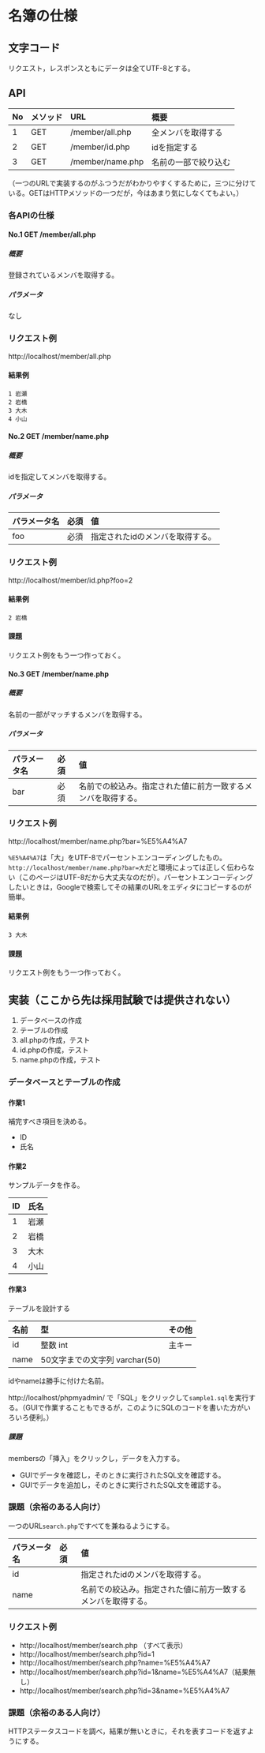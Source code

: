 # 名簿の仕様

## 文字コード

リクエスト，レスポンスともにデータは全てUTF-8とする。

## API
| No | メソッド | URL              | 概要                 |
|:---|:---------|:-----------------|:---------------------|
| 1  | GET      | /member/all.php  | 全メンバを取得する   |
| 2  | GET      | /member/id.php   | idを指定する         |
| 3  | GET      | /member/name.php | 名前の一部で絞り込む |

（一つのURLで実装するのがふつうだがわかりやすくするために，三つに分けている。GETはHTTPメソッドの一つだが，今はあまり気にしなくてもよい。）

### 各APIの仕様

#### <a name="no1">No.1 GET /member/all.php

##### 概要

登録されているメンバを取得する。

##### パラメータ

なし

### リクエスト例

http://localhost/member/all.php

#### 結果例

```
1 岩瀬
2 岩橋
3 大木
4 小山
```

#### <a name="no2">No.2 GET /member/name.php

##### 概要

idを指定してメンバを取得する。

##### パラメータ

| パラメータ名 | 必須 | 値                              |
|:-------------|:-----|:--------------------------------|
| foo          | 必須 | 指定されたidのメンバを取得する。|

### リクエスト例

http://localhost/member/id.php?foo=2

#### 結果例

```
2 岩橋
```

#### 課題

リクエスト例をもう一つ作っておく。

#### <a name="no3">No.3 GET /member/name.php

##### 概要

名前の一部がマッチするメンバを取得する。

##### パラメータ

| パラメータ名 | 必須 | 値                                                           |
|:-------------|:-----|:-------------------------------------------------------------|
| bar          | 必須 | 名前での絞込み。指定された値に前方一致するメンバを取得する。 |

### リクエスト例

http://localhost/member/name.php?bar=%E5%A4%A7

`%E5%A4%A7`は「大」をUTF-8でパーセントエンコーディングしたもの。`http://localhost/member/name.php?bar=大`だと環境によっては正しく伝わらない（このページはUTF-8だから大丈夫なのだが）。パーセントエンコーディングしたいときは，Googleで検索してその結果のURLをエディタにコピーするのが簡単。

#### 結果例

```
3 大木
```

#### 課題

リクエスト例をもう一つ作っておく。

## 実装（ここから先は採用試験では提供されない）

1. データベースの作成
1. テーブルの作成
1. all.phpの作成，テスト
1. id.phpの作成，テスト
1. name.phpの作成，テスト

### データベースとテーブルの作成

#### 作業1

補完すべき項目を決める。

- ID
- 氏名

#### 作業2

サンプルデータを作る。

|ID |氏名|
|:--|:---|
|1  |岩瀬|
|2  |岩橋|
|3  |大木|
|4  |小山|

#### 作業3

テーブルを設計する

|名前|型|その他|
|:---|:----------|:-----|
|id  |整数 int|主キー|
|name|50文字までの文字列 varchar(50)||

idやnameは勝手に付けた名前。

http://localhost/phpmyadmin/ で「SQL」をクリックして`sample1.sql`を実行する。（GUIで作業することもできるが，このようにSQLのコードを書いた方がいろいろ便利。）

##### 課題

membersの「挿入」をクリックし，データを入力する。

* GUIでデータを確認し，そのときに実行されたSQL文を確認する。
* GUIでデータを追加し，そのときに実行されたSQL文を確認する。

### 課題（余裕のある人向け）

一つのURL`search.php`ですべてを兼ねるようにする。

| パラメータ名 | 必須 | 値                                                           |
|:-------------|:-----|:-------------------------------------------------------------|
| id           |      | 指定されたidのメンバを取得する。                             |
| name         |      | 名前での絞込み。指定された値に前方一致するメンバを取得する。 |

### リクエスト例

* http://localhost/member/search.php （すべて表示）
* http://localhost/member/search.php?id=1
* http://localhost/member/search.php?name=%E5%A4%A7
* http://localhost/member/search.php?id=1&name=%E5%A4%A7（結果無し）
* http://localhost/member/search.php?id=3&name=%E5%A4%A7

### 課題（余裕のある人向け）

HTTPステータスコードを調べ，結果が無いときに，それを表すコードを返すようにする。
